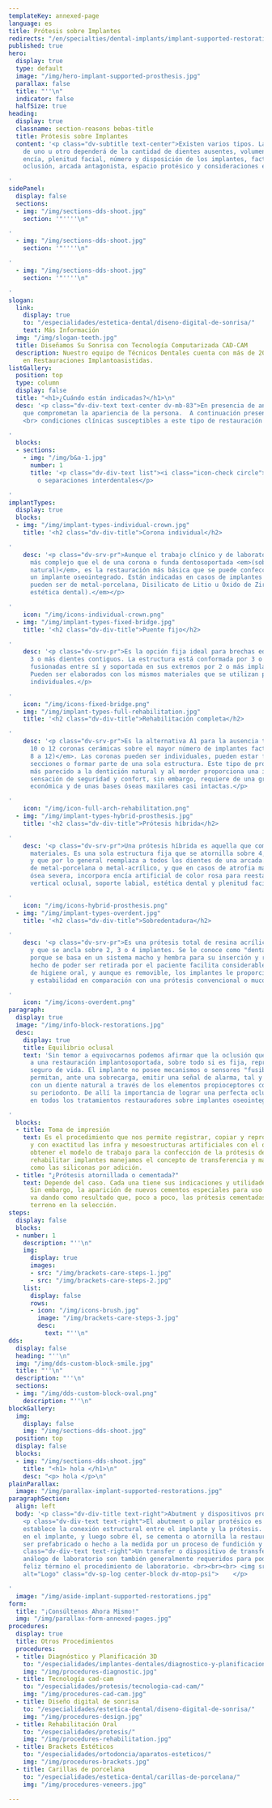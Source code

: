 ```yaml
---
templateKey: annexed-page
language: es
title: Prótesis sobre Implantes
redirects: "/en/specialties/dental-implants/implant-supported-restorations/"
published: true
hero:
  display: true
  type: default
  image: "/img/hero-implant-supported-prosthesis.jpg"
  parallax: false
  title: "''\n"
  indicator: false
  halfSize: true
heading:
  display: true
  classname: section-reasons bebas-title
  title: Prótesis sobre Implantes
  content: '<p class="dv-subtitle text-center">Existen varios tipos. La indicación
    de uno u otro dependerá de la cantidad de dientes ausentes, volumen de hueso y
    encía, plenitud facial, número y disposición de los implantes, factores estéticos,
    oclusión, arcada antagonista, espacio protésico y consideraciones económicas.</p>

'
sidePanel:
  display: false
  sections:
  - img: "/img/sections-dds-shoot.jpg"
    section: '"''''\n"

'
  - img: "/img/sections-dds-shoot.jpg"
    section: '"''''\n"

'
  - img: "/img/sections-dds-shoot.jpg"
    section: '"''''\n"

'
slogan:
  link:
    display: true
    to: "/especialidades/estetica-dental/diseno-digital-de-sonrisa/"
    text: Más Información
  img: "/img/slogan-teeth.jpg"
  title: Diseñamos Su Sonrisa con Tecnología Computarizada CAD-CAM
  description: Nuestro equipo de Técnicos Dentales cuenta con más de 20 años de experiencia
    en Restauraciones Implantoasistidas.
listGallery:
  position: top
  type: column
  display: false
  title: "<h1>¿Cuándo están indicadas?</h1>\n"
  desc: '<p class="dv-div-text text-center dv-mb-83">En presencia de anomalías estéticas
    que comprometan la apariencia de la persona.  A continuación presentamos diversas
    <br> condiciones clínicas susceptibles a este tipo de restauración dental:</p>

'
  blocks:
  - sections:
    - img: "/img/b&a-1.jpg"
      number: 1
      title: '<p class="dv-div-text list"><i class="icon-check circle"></i>Diastemas
        o separaciones interdentales</p>

'
implantTypes:
  display: true
  blocks:
  - img: "/img/implant-types-individual-crown.jpg"
    title: '<h2 class="dv-div-title">Corona individual</h2>

'
    desc: '<p class="dv-srv-pr">Aunque el trabajo clínico y de laboratorio es mucho
      más complejo que el de una corona o funda dentosoportada <em>(sobre un diente
      natural)</em>, es la restauración más básica que se puede confeccionar sobre
      un implante oseointegrado. Están indicadas en casos de implantes unitarios y
      pueden ser de metal-porcelana, Disilicato de Litio u Óxido de Zirconio <em>(alta
      estética dental).</em></p>

'
    icon: "/img/icons-individual-crown.png"
  - img: "/img/implant-types-fixed-bridge.jpg"
    title: '<h2 class="dv-div-title">Puente fijo</h2>

'
    desc: '<p class="dv-srv-pr">Es la opción fija ideal para brechas edéntulas de
      3 o más dientes contiguos. La estructura está conformada por 3 o más coronas
      fusionadas entre sí y soportada en sus extremos por 2 o más implantes dentales.
      Pueden ser elaborados con los mismos materiales que se utilizan para las coronas
      individuales.</p>

'
    icon: "/img/icons-fixed-bridge.png"
  - img: "/img/implant-types-full-rehabilitation.jpg"
    title: '<h2 class="dv-div-title">Rehabilitación completa</h2>

'
    desc: '<p class="dv-srv-pr">Es la alternativa A1 para la ausencia total de dientes.
      10 o 12 coronas cerámicas sobre el mayor número de implantes factible <em>(de
      8 a 12)</em>. Las coronas pueden ser individuales, pueden estar fusionadas por
      secciones o formar parte de una sola estructura. Este tipo de prótesis es el
      más parecido a la dentición natural y al morder proporciona una inigualable
      sensación de seguridad y confort, sin embargo, requiere de una gran inversión
      económica y de unas bases óseas maxilares casi intactas.</p>

'
    icon: "/img/icon-full-arch-rehabilitation.png"
  - img: "/img/implant-types-hybrid-prosthesis.jpg"
    title: '<h2 class="dv-div-title">Prótesis híbrida</h2>

'
    desc: '<p class="dv-srv-pr">Una prótesis híbrida es aquella que combina varios
      materiales. Es una sola estructura fija que se atornilla sobre 4, 6 u 8 implantes
      y que por lo general reemplaza a todos los dientes de una arcada. Puede ser
      de metal-porcelana o metal-acrílico, y que en casos de atrofia maxilar o reabsorción
      ósea severa, incorpora encía artificial de color rosa para reestablecer la dimensión
      vertical oclusal, soporte labial, estética dental y plenitud facial de la persona.</p>

'
    icon: "/img/icons-hybrid-prosthesis.png"
  - img: "/img/implant-types-overdent.jpg"
    title: '<h2 class="dv-div-title">Sobredentadura</h2>

'
    desc: '<p class="dv-srv-pr">Es una prótesis total de resina acrílica, removible
      y que se ancla sobre 2, 3 o 4 implantes. Se le conoce como "dentadura de encaje"
      porque se basa en un sistema macho y hembra para su inserción y remoción. El
      hecho de poder ser retirada por el paciente facilita considerablemente el proceso
      de higiene oral, y aunque es removible, los implantes le proporcionan gran retención
      y estabilidad en comparación con una prótesis convencional o mucosoportada.</p>

'
    icon: "/img/icons-overdent.png"
paragraph:
  display: true
  image: "/img/info-block-restorations.jpg"
  desc:
    display: true
    title: Equilibrio oclusal
    text: 'Sin temor a equivocarnos podemos afirmar que la oclusión que le procuremos
      a una restauración implantosoportada, sobre todo si es fija, representará su
      seguro de vida. El implante no posee mecanismos o sensores "fusibles" que le
      permitan, ante una sobrecarga, emitir una señal de alarma, tal y como sucede
      con un diente natural a través de los elementos propioceptores contenidos en
      su periodonto. De allí la importancia de lograr una perfecta oclusión o mordida
      en todos los tratamientos restauradores sobre implantes oseointegrados.

'
  blocks:
  - title: Toma de impresión
    text: Es el procedimiento que nos permite registrar, copiar y reproducir en negativo
      y con exactitud las infra y mesoestructuras artificiales con el objetivo de
      obtener el modelo de trabajo para la confección de la prótesis definitiva. Para
      rehabilitar implantes manejamos el concepto de transferencia y materiales elastoméricos
      como las siliconas por adición.
  - title: "¿Prótesis atornillada o cementada?"
    text: Depende del caso. Cada una tiene sus indicaciones y utilidades específicas.
      Sin embargo, la aparición de nuevos cementos especiales para uso implantológico
      va dando como resultado que, poco a poco, las prótesis cementadas vayan ganando
      terreno en la selección.
steps:
  display: false
  blocks:
  - number: 1
    description: "''\n"
    img:
      display: true
      images:
      - src: "/img/brackets-care-steps-1.jpg"
      - src: "/img/brackets-care-steps-2.jpg"
    list:
      display: false
      rows:
      - icon: "/img/icons-brush.jpg"
        image: "/img/brackets-care-steps-3.jpg"
        desc:
          text: "''\n"
dds:
  display: false
  heading: "''\n"
  img: "/img/dds-custom-block-smile.jpg"
  title: "''\n"
  description: "''\n"
  sections:
  - img: "/img/dds-custom-block-oval.png"
    description: "''\n"
blockGallery:
  img:
    display: false
    img: "/img/sections-dds-shoot.jpg"
  position: top
  display: false
  blocks:
  - img: "/img/sections-dds-shoot.jpg"
    title: "<h1> hola </h1>\n"
    desc: "<p> hola </p>\n"
plainParallax:
  image: "/img/parallax-implant-supported-restorations.jpg"
paragraphSection:
  align: left
  body: '<p class="dv-div-title text-right">Abutment y dispositivos protésicos</p>
    <p class="dv-div-text text-right">El abutment o pilar protésico es la pieza que
    establece la conexión estructural entre el implante y la prótesis. Se enrosca
    en el implante, y luego sobre él, se cementa o atornilla la restauración. Puede
    ser prefabricado o hecho a la medida por un proceso de fundición y colado metálico.</p><p
    class="dv-div-text text-right">Un transfer o dispositivo de transferencia y un
    análogo de laboratorio son también generalmente requeridos para poder llevar a
    feliz término el procedimiento de laboratorio. <br><br><br> <img src="https://dentalvip.com.ve/wp-content/uploads/2018/09/protimp-img9.jpg"
    alt="Logo" class="dv-sp-log center-block dv-mtop-psi">    </p>

'
  image: "/img/aside-implant-supported-restorations.jpg"
form:
  title: "¡Consúltenos Ahora Mismo!"
  img: "/img/parallax-form-annexed-pages.jpg"
procedures:
  display: true
  title: Otros Procedimientos
  procedures:
  - title: Diagnóstico y Planificación 3D
    to: "/especialidades/implantes-dentales/diagnostico-y-planificacion-3d/"
    img: "/img/procedures-diagnostic.jpg"
  - title: Tecnología cad-cam
    to: "/especialidades/protesis/tecnologia-cad-cam/"
    img: "/img/procedures-cad-cam.jpg"
  - title: Diseño digital de sonrisa
    to: "/especialidades/estetica-dental/diseno-digital-de-sonrisa/"
    img: "/img/procedures-design.jpg"
  - title: Rehabilitación Oral
    to: "/especialidades/protesis/"
    img: "/img/procedures-rehabilitation.jpg"
  - title: Brackets Estéticos
    to: "/especialidades/ortodoncia/aparatos-esteticos/"
    img: "/img/procedures-brackets.jpg"
  - title: Carillas de porcelana
    to: "/especialidades/estetica-dental/carillas-de-porcelana/"
    img: "/img/procedures-veneers.jpg"

---
```

